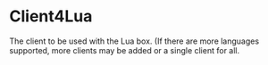 # Client4Lua
The client to be used with the Lua box. (If there are more languages supported, more clients may be added or a single client for all.
